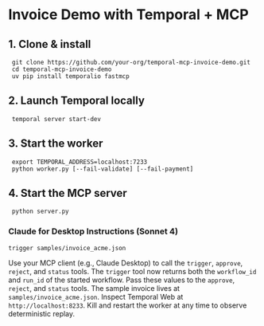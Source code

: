 # Invoice Demo with Temporal + MCP

## 1. Clone & install

```
 git clone https://github.com/your-org/temporal-mcp-invoice-demo.git
 cd temporal-mcp-invoice-demo
 uv pip install temporalio fastmcp
```

## 2. Launch Temporal locally

```
 temporal server start-dev
```

## 3. Start the worker

```
 export TEMPORAL_ADDRESS=localhost:7233
 python worker.py [--fail-validate] [--fail-payment]
```

## 4. Start the MCP server

```
 python server.py
```

### Claude for Desktop Instructions (Sonnet 4)

```
trigger samples/invoice_acme.json
```

Use your MCP client (e.g., Claude Desktop) to call the `trigger`, `approve`,
`reject`, and `status` tools. The `trigger` tool now returns both the
`workflow_id` and `run_id` of the started workflow. Pass these values to the
`approve`, `reject`, and `status` tools. The sample invoice lives at
`samples/invoice_acme.json`. Inspect Temporal Web at `http://localhost:8233`.
Kill and restart the worker at any time to observe deterministic replay.

